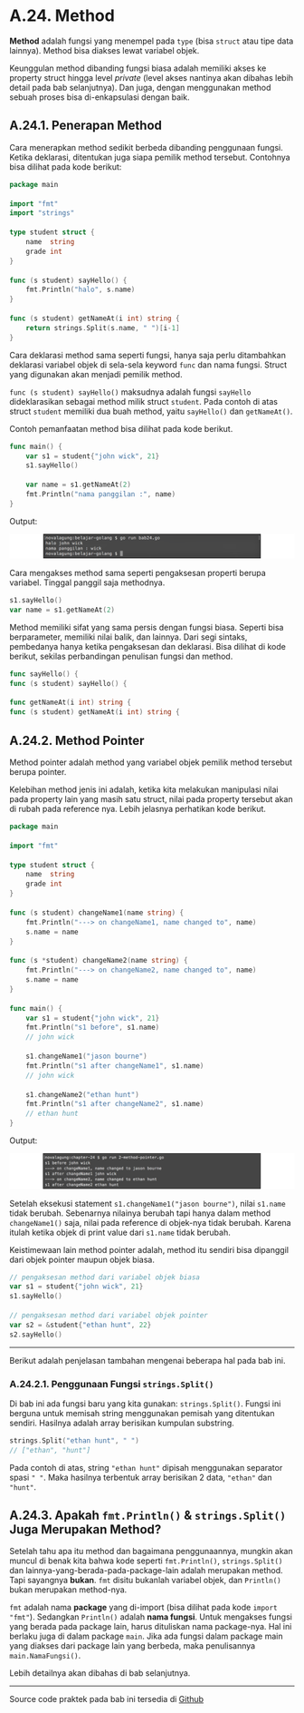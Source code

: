 # A.24. Method

**Method** adalah fungsi yang menempel pada `type` (bisa `struct` atau tipe data lainnya). Method bisa diakses lewat variabel objek.

Keunggulan method dibanding fungsi biasa adalah memiliki akses ke property struct hingga level *private* (level akses nantinya akan dibahas lebih detail pada bab selanjutnya). Dan juga, dengan menggunakan method sebuah proses bisa di-enkapsulasi dengan baik.

## A.24.1. Penerapan Method

Cara menerapkan method sedikit berbeda dibanding penggunaan fungsi. Ketika deklarasi, ditentukan juga siapa pemilik method tersebut. Contohnya bisa dilihat pada kode berikut:

```go
package main

import "fmt"
import "strings"

type student struct {
    name  string
    grade int
}

func (s student) sayHello() {
    fmt.Println("halo", s.name)
}

func (s student) getNameAt(i int) string {
    return strings.Split(s.name, " ")[i-1]
}
```

Cara deklarasi method sama seperti fungsi, hanya saja perlu ditambahkan deklarasi variabel objek di sela-sela keyword `func` dan nama fungsi. Struct yang digunakan akan menjadi pemilik method.

`func (s student) sayHello()` maksudnya adalah fungsi `sayHello` dideklarasikan sebagai method milik struct `student`. Pada contoh di atas struct `student` memiliki dua buah method, yaitu `sayHello()` dan `getNameAt()`.

Contoh pemanfaatan method bisa dilihat pada kode berikut.

```go
func main() {
    var s1 = student{"john wick", 21}
    s1.sayHello()

    var name = s1.getNameAt(2)
    fmt.Println("nama panggilan :", name)
}
```

Output:

![Penggunaan method](images/A.24_1_method.png)

Cara mengakses method sama seperti pengaksesan properti berupa variabel. Tinggal panggil saja methodnya.

```go
s1.sayHello()
var name = s1.getNameAt(2)
```

Method memiliki sifat yang sama persis dengan fungsi biasa. Seperti bisa berparameter, memiliki nilai balik, dan lainnya. Dari segi sintaks, pembedanya hanya ketika pengaksesan dan deklarasi. Bisa dilihat di kode berikut, sekilas perbandingan penulisan fungsi dan method.

```go
func sayHello() {
func (s student) sayHello() {

func getNameAt(i int) string {
func (s student) getNameAt(i int) string {
```

## A.24.2. Method Pointer

Method pointer adalah method yang variabel objek pemilik method tersebut berupa pointer.

Kelebihan method jenis ini adalah, ketika kita melakukan manipulasi nilai pada property lain yang masih satu struct, nilai pada property tersebut akan di rubah pada reference nya. Lebih jelasnya perhatikan kode berikut.

```go
package main

import "fmt"

type student struct {
    name  string
    grade int
}

func (s student) changeName1(name string) {
    fmt.Println("---> on changeName1, name changed to", name)
    s.name = name
}

func (s *student) changeName2(name string) {
    fmt.Println("---> on changeName2, name changed to", name)
    s.name = name
}

func main() {
    var s1 = student{"john wick", 21}
    fmt.Println("s1 before", s1.name)
    // john wick

    s1.changeName1("jason bourne")
    fmt.Println("s1 after changeName1", s1.name)
    // john wick

    s1.changeName2("ethan hunt")
    fmt.Println("s1 after changeName2", s1.name)
    // ethan hunt
}
```

Output:

![Penggunaan method pointer](images/A.24_2_method_pointer.png)

Setelah eksekusi statement `s1.changeName1("jason bourne")`, nilai `s1.name` tidak berubah. Sebenarnya nilainya berubah tapi hanya dalam method `changeName1()` saja, nilai pada reference di objek-nya tidak berubah. Karena itulah ketika objek di print value dari `s1.name` tidak berubah.

Keistimewaan lain method pointer adalah, method itu sendiri bisa dipanggil dari objek pointer maupun objek biasa.

```go
// pengaksesan method dari variabel objek biasa
var s1 = student{"john wick", 21}
s1.sayHello()

// pengaksesan method dari variabel objek pointer
var s2 = &student{"ethan hunt", 22}
s2.sayHello()
```

---

Berikut adalah penjelasan tambahan mengenai beberapa hal pada bab ini.

### A.24.2.1. Penggunaan Fungsi `strings.Split()`

Di bab ini ada fungsi baru yang kita gunakan: `strings.Split()`. Fungsi ini berguna untuk memisah string menggunakan pemisah yang ditentukan sendiri. Hasilnya adalah array berisikan kumpulan substring.

```go
strings.Split("ethan hunt", " ")
// ["ethan", "hunt"]
```

Pada contoh di atas, string `"ethan hunt"` dipisah menggunakan separator spasi `" "`. Maka hasilnya terbentuk array berisikan 2 data, `"ethan"` dan `"hunt"`.

## A.24.3. Apakah `fmt.Println()` & `strings.Split()` Juga Merupakan Method?

Setelah tahu apa itu method dan bagaimana penggunaannya, mungkin akan muncul di benak kita bahwa kode seperti `fmt.Println()`, `strings.Split()` dan lainnya-yang-berada-pada-package-lain adalah merupakan method. Tapi sayangnya **bukan**. `fmt` disitu bukanlah variabel objek, dan `Println()` bukan merupakan method-nya.

`fmt` adalah nama **package** yang di-import (bisa dilihat pada kode `import "fmt"`). Sedangkan `Println()` adalah **nama fungsi**. Untuk mengakses fungsi yang berada pada package lain, harus dituliskan nama package-nya. Hal ini berlaku juga di dalam package `main`. Jika ada fungsi dalam package main yang diakses dari package lain yang berbeda, maka penulisannya `main.NamaFungsi()`.

Lebih detailnya akan dibahas di bab selanjutnya.

---

Source code praktek pada bab ini tersedia di [Github](https://github.com/novalagung/dasarpemrogramangolang/tree/master/chapter-A.24-method)
